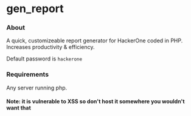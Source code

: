 # gen_report
### About
A quick, customizeable report generator for HackerOne coded in PHP. Increases productivity &amp; efficiency. 

Default password is `hackerone`

### Requirements
Any server running php.

#### Note: it is vulnerable to XSS so don't host it somewhere you wouldn't want that
